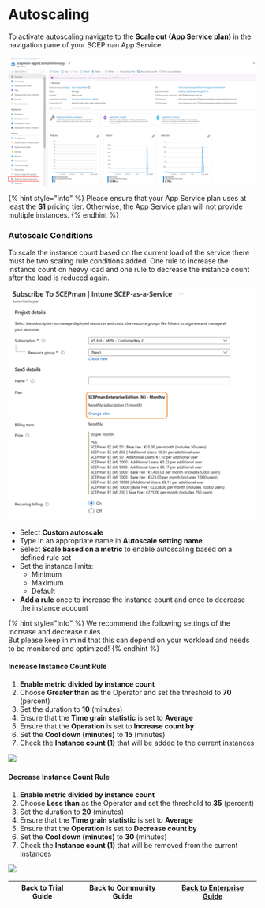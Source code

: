 # Autoscaling

To activate autoscaling navigate to the **Scale out (App Service plan)** in the navigation pane of your SCEPman App Service.

![](<../../../.gitbook/assets/image (4).png>)

{% hint style="info" %}
Please ensure that your App Service plan uses at least the **S1** pricing tier. Otherwise, the App Service plan will not provide multiple instances.
{% endhint %}

### Autoscale Conditions

To scale the instance count based on the current load of the service there must be two scaling rule conditions added. One rule to increase the instance count on heavy load and one rule to decrease the instance count after the load is reduced again.

![](<../../.gitbook/assets/image (8).png>)

* Select **Custom autoscale**
* Type in an appropriate name in **Autoscale setting name**
* Select **Scale based on a metric** to enable autoscaling based on a defined rule set
* Set the instance limits:
  * Minimum
  * Maximum
  * Default
* **Add a rule** once to increase the instance count and once to decrease the instance account

{% hint style="info" %}
We recommend the following settings of the increase and decrease rules. \
But please keep in mind that this can depend on your workload and needs to be monitored and optimized!
{% endhint %}

#### Increase Instance Count Rule

1. **Enable metric divided by instance count**
2. Choose **Greater than** as the Operator and set the threshold to **70** (percent)
3. Set the duration to **10** (minutes)&#x20;
4. Ensure that the **Time grain statistic** is set to **Average**
5. Ensure that the **Operation** is set to **Increase count by**
6. Set the **Cool down (minutes)** to **15** (minutes)
7. Check the **Instance count (1)** that will be added to the current instances

![](../../.gitbook/assets/screen-shot-2021-01-19-at-10.02.50.png)

#### Decrease Instance Count Rule

1. **Enable metric divided by instance count**
2. Choose **Less than** as the Operator and set the threshold to **35** (percent)
3. Set the duration to **20** (minutes)&#x20;
4. Ensure that the **Time grain statistic** is set to **Average**
5. Ensure that the **Operation** is set to **Decrease count by**
6. Set the **Cool down (minutes)** to **30** (minutes)
7. Check the **Instance count (1)** that will be removed from the current instances

![](../../.gitbook/assets/screen-shot-2021-01-19-at-10.08.38.png)

| Back to Trial Guide | Back to Community Guide | ​[Back to Enterprise Guide​](../../scepman-deployment/enterprise-guide.md#step-9-configure-autoscaling) |
| :-----------------: | :---------------------: | :-----------------------------------------------------------------------------------------------------: |
